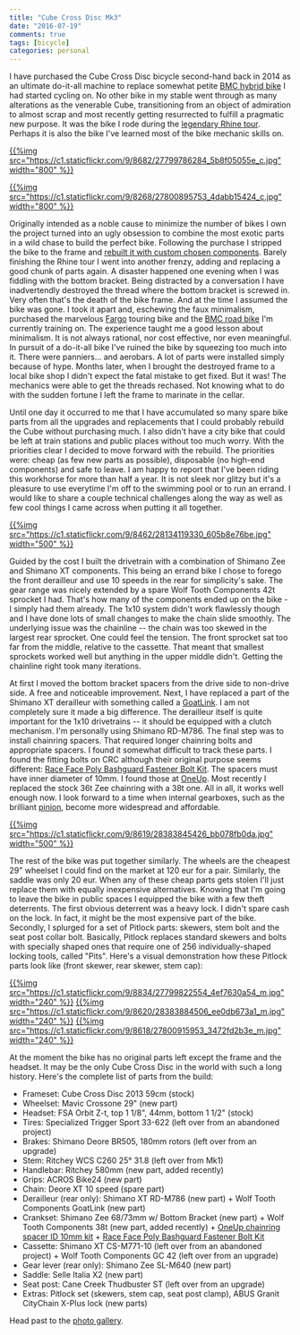 ```yaml
---
title: "Cube Cross Disc Mk3"
date: "2016-07-19"
comments: true
tags: [bicycle]
categories: personal
---
```


I have purchased the Cube Cross Disc bicycle second-hand back in 2014 as an ultimate do-it-all machine to replace somewhat petite [BMC hybrid bike](/blog/2014/01/02/6-months-on-a-bike/) I had started cycling on. No other bike in my stable went through as many alterations as the venerable Cube, transitioning from an object of admiration to almost scrap and most recently getting resurrected to fulfill a pragmatic new purpose. It was the bike I rode during the [legendary Rhine tour](/blog/2014/12/03/what-i-learned-from-a-10-day-bicycle-tour/). Perhaps it is also the bike I've learned most of the bike mechanic skills on.

[{{%img src="https://c1.staticflickr.com/9/8682/27799786284_5b8f05055e_c.jpg" width="800" %}}](https://www.flickr.com/photos/tentaclephotos/27799786284)

<!--more-->

[{{%img src="https://c1.staticflickr.com/9/8268/27800895753_4dabb15424_c.jpg" width="800" %}}](https://www.flickr.com/photos/tentaclephotos/27800895753)

Originally intended as a noble cause to minimize the number of bikes I own the project turned into an ugly obsession to combine the most exotic parts in a wild chase to build the perfect bike. Following the purchase I stripped the bike to the frame and [rebuilt it with custom chosen components](/blog/2014/05/26/cyclo-cross-bicycle-build-part-3/). Barely finishing the Rhine tour I went into another frenzy, adding and replacing a good chunk of parts again. A disaster happened one evening when I was fiddling with the bottom bracket. Being distracted by a conversation I have inadvertendly destroyed the thread where the bottom bracket is screwed in. Very often that's the death of the bike frame. And at the time I assumed the bike was gone. I took it apart and, eschewing the faux minimalism, purchased the marvelous [Fargo](/blog/2015/09/03/salsa-fargo-rohloff/) touring bike and the [BMC road bike](/blog/2015/06/11/twenty-first-century-ride/) I'm currently training on. The experience taught me a good lesson about minimalism. It is not always rational, nor cost effective, nor even meaningful. In pursuit of a do-it-all bike I've ruined the bike by squeezing too much into it. There were panniers... and aerobars. A lot of parts were installed simply because of hype. Months later, when I brought the destroyed frame to a local bike shop I didn't expect the fatal mistake to get fixed. But it was! The mechanics were able to get the threads rechased. Not knowing what to do with the sudden fortune I left the frame to marinate in the cellar.

Until one day it occurred to me that I have accumulated so many spare bike parts from all the upgrades and replacements that I could probably rebuild the Cube without purchasing much. I also didn't have a city bike that could be left at train stations and public places without too much worry. With the priorities clear I decided to move forward with the rebuild. The priorities were: cheap (as few new parts as possible), disposable (no high-end components) and safe to leave. I am happy to report that I've been riding this workhorse for more than half a year. It is not sleek nor glitzy but it's a pleasure to use everytime I'm off to the swimming pool or to run an errand. I would like to share a couple technical challenges along the way as well as few cool things I came across when putting it all together.

[{{%img src="https://c1.staticflickr.com/9/8462/28134119330_605b8e76be.jpg" width="500" %}}](https://www.flickr.com/photos/tentaclephotos/28134119330)

Guided by the cost I built the drivetrain with a combination of Shimano Zee and Shimano XT components. This being an errand bike I chose to forego the front derailleur and use 10 speeds in the rear for simplicity's sake. The gear range was nicely extended by a spare Wolf Tooth Components 42t sprocket I had. That's how many of the components ended up on the bike - I simply had them already. The 1x10 system didn't work flawlessly though and I have done lots of small changes to make the chain slide smoothly. The underlying issue was the chainline -- the chain was too skewed in the largest rear sprocket. One could feel the tension. The front sprocket sat too far from the middle, relative to the cassette. That meant that smallest sprockets worked well but anything in the upper middle didn't. Getting the chainline right took many iterations.

At first I moved the bottom bracket spacers from the drive side to non-drive side. A free and noticeable improvement. Next, I have replaced a part of the Shimano XT derailleur with something called a [GoatLink](http://www.wolftoothcomponents.com/products/goatlink). I am not completely sure it made a big difference. The derailleur itself is quite important for the 1x10 drivetrains -- it should be equipped with a clutch mechanism. I'm personally using Shimano RD-M786. The final step was to install chainring spacers. That required longer chainring bolts and appropriate spacers. I found it somewhat difficult to track these parts. I found the fitting bolts on CRC although their original purpose seems different: [Race Face Poly Bashguard Fastener Bolt Kit](http://www.chainreactioncycles.com/ch/en/race-face-poly-bashguard-fastener-bolt-kit/rp-prod46947). The spacers must have inner diameter of 10mm. I found those at [OneUp](http://www.oneupcomponents.com/products/spacer-chainring-10mm-id-4-pack). Most recently I replaced the stock 36t Zee chainring with a 38t one. All in all, it works well enough now. I look forward to a time when internal gearboxes, such as the brilliant [pinion](http://pinion.eu/en/), become more widespread and affordable.

[{{%img src="https://c1.staticflickr.com/9/8619/28383845426_bb078fb0da.jpg" width="500" %}}](https://www.flickr.com/photos/tentaclephotos/28383845426)

The rest of the bike was put together similarly. The wheels are the cheapest 29" wheelset I could find on the market at 120 eur for a pair. Similarly, the saddle was only 20 eur. When any of these cheap parts gets stolen I'll just replace them with equally inexpensive alternatives. Knowing that I'm going to leave the bike in public spaces I equipped the bike with a few theft deterrents. The first obvious deterrent was a heavy lock. I didn't spare cash on the lock. In fact, it might be the most expensive part of the bike. Secondly, I splurged for a set of Pitlock parts: skewers, stem bolt and the seat post collar bolt. Basically, Pitlock replaces standard skewers and bolts with specially shaped ones that require one of 256 individually-shaped locking tools, called "Pits". Here's a visual demonstration how these Pitlock parts look like (front skewer, rear skewer, stem cap):

[{{%img src="https://c1.staticflickr.com/9/8834/27799822554_4ef7630a54_m.jpg" width="240" %}}](https://www.flickr.com/photos/tentaclephotos/27799822554) [{{%img src="https://c1.staticflickr.com/9/8620/28383884506_ee0db673a1_m.jpg" width="240" %}}](https://www.flickr.com/photos/tentaclephotos/28383884506) [{{%img src="https://c1.staticflickr.com/9/8618/27800915953_3472fd2b3e_m.jpg" width="240" %}}](https://www.flickr.com/photos/tentaclephotos/27800915953)
 
At the moment the bike has no original parts left except the frame and the headset. It may be the only Cube Cross Disc in the world with such a long history. Here's the complete list of parts from the build:

 * Frameset: Cube Cross Disc 2013 59cm (stock)
 * Wheelset: Mavic Crossone 29" (new part)
 * Headset: FSA Orbit Z-t, top 1 1/8", 44mm, bottom 1 1/2" (stock)
 * Tires: Specialized Trigger Sport 33-622 (left over from an abandoned project)
 * Brakes: Shimano Deore BR505, 180mm rotors (left over from an upgrade)
 * Stem: Ritchey WCS C260 25° 31.8 (left over from Mk1)
 * Handlebar: Ritchey 580mm (new part, added recently)
 * Grips: ACROS Bike24 (new part)
 * Chain: Deore XT 10 speed (spare part)
 * Derailleur (rear only): Shimano XT RD-M786 (new part) + Wolf Tooth Components GoatLink (new part)
 * Crankset: Shimano Zee 68/73mm w/ Bottom Bracket (new part) + Wolf Tooth Components 38t (new part, added recently) + [OneUp chainring spacer ID 10mm kit](http://www.oneupcomponents.com/products/spacer-chainring-10mm-id-4-pack) + [Race Face Poly Bashguard Fastener Bolt Kit](http://www.chainreactioncycles.com/ch/en/race-face-poly-bashguard-fastener-bolt-kit/rp-prod46947)
 * Cassette: Shimano XT CS-M771-10 (left over from an abandoned project) + Wolf Tooth Components GC 42 (left over from an upgrade)
 * Gear lever (rear only): Shimano Zee SL-M640 (new part)
 * Saddle: Selle Italia X2 (new part)
 * Seat post: Cane Creek Thudbuster ST (left over from an upgrade)
 * Extras: Pitlock set (skewers, stem cap, seat post clamp), ABUS Granit CityChain X-Plus lock (new parts)

Head past to the [photo gallery](https://www.flickr.com/photos/tentaclephotos/albums/72157671282205005).